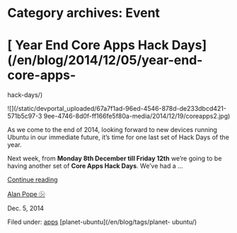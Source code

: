





# Category archives: Event





#  [ Year End Core Apps Hack Days](/en/blog/2014/12/05/year-end-core-apps-
hack-days/)

![](/static/devportal_uploaded/67a7f1ad-96ed-4546-878d-de233dbcd421-571b5c97-3
9ee-4746-8d0f-ff166fe5f80a-media/2014/12/19/coreapps2.jpg)

As we come to the end of 2014, looking forward to new devices running Ubuntu
in our immediate future, it’s time for one last set of Hack Days of the year.

Next week, from **Monday 8th December till Friday 12th** we’re going to be
having another set of **Core Apps Hack Days**. We’ve had a ...

[Continue reading](/en/blog/2014/12/05/year-end-core-apps-hack-days/)

[Alan Pope ㋛](/en/blog/authors/popey/)

Dec. 5, 2014

Filed under: [apps](/en/blog/tags/apps/) [planet-ubuntu](/en/blog/tags/planet-
ubuntu/)








